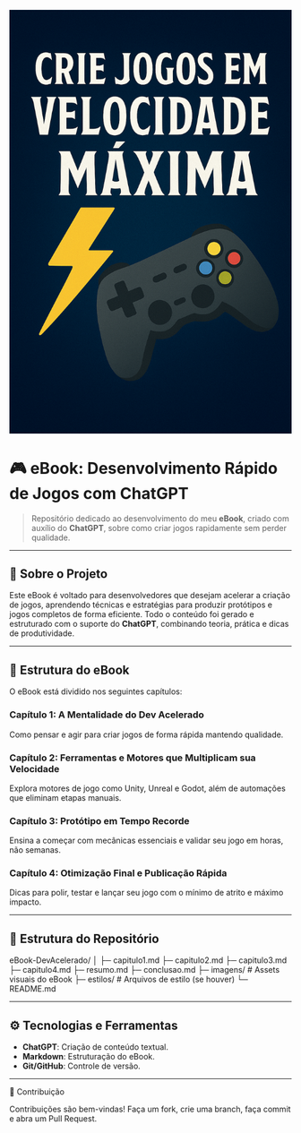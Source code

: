 ![Capa do eBook](https://github.com/1LeoAlves/Ebook_GamesDevlopment/raw/main/ChatGPT%20Image%2022%20de%20out.%20de%202025%2C%2009_50_38.png)

# 🎮 eBook: Desenvolvimento Rápido de Jogos com ChatGPT

> Repositório dedicado ao desenvolvimento do meu **eBook**, criado com auxílio do **ChatGPT**, sobre como criar jogos rapidamente sem perder qualidade.

---

## 🧾 Sobre o Projeto

Este eBook é voltado para desenvolvedores que desejam acelerar a criação de jogos, aprendendo técnicas e estratégias para produzir protótipos e jogos completos de forma eficiente. Todo o conteúdo foi gerado e estruturado com o suporte do **ChatGPT**, combinando teoria, prática e dicas de produtividade.

---

## 📖 Estrutura do eBook

O eBook está dividido nos seguintes capítulos:

### Capítulo 1: A Mentalidade do Dev Acelerado
Como pensar e agir para criar jogos de forma rápida mantendo qualidade.

### Capítulo 2: Ferramentas e Motores que Multiplicam sua Velocidade
Explora motores de jogo como Unity, Unreal e Godot, além de automações que eliminam etapas manuais.

### Capítulo 3: Protótipo em Tempo Recorde
Ensina a começar com mecânicas essenciais e validar seu jogo em horas, não semanas.

### Capítulo 4: Otimização Final e Publicação Rápida
Dicas para polir, testar e lançar seu jogo com o mínimo de atrito e máximo impacto.

---

## 📂 Estrutura do Repositório

eBook-DevAcelerado/
│
├─ capitulo1.md
├─ capitulo2.md
├─ capitulo3.md
├─ capitulo4.md
├─ resumo.md
├─ conclusao.md
├─ imagens/ # Assets visuais do eBook
├─ estilos/ # Arquivos de estilo (se houver)
└─ README.md


---

## ⚙️ Tecnologias e Ferramentas

- **ChatGPT**: Criação de conteúdo textual.
- **Markdown**: Estruturação do eBook.
- **Git/GitHub**: Controle de versão.

---

🤝 Contribuição

Contribuições são bem-vindas! Faça um fork, crie uma branch, faça commit e abra um Pull Request.
